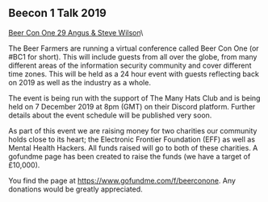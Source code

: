 ## Beecon 1 Talk 2019
[Beer Con One 29 Angus & Steve Wilson](https://www.youtube.com/watch?v=eXavgreUz1E&t=168s)\

The Beer Farmers are running a virtual conference called Beer Con One (or #BC1 for short). This will include guests from all over the globe, from many different areas of the information security community and cover different time zones. This will be held as a 24 hour event with guests reflecting back on 2019 as well as the industry as a whole.

The event is being run with the support of The Many Hats Club and is being held on 7 December 2019 at 8pm (GMT) on their Discord platform. Further details about the event schedule will be published very soon.


As part of this event we are raising money for two charities our community holds close to its heart; the Electronic Frontier Foundation (EFF) as well as Mental Health Hackers. All funds raised will go to both of these charities. A gofundme page has been created to raise the funds (we have a target of £10,000).

You find the page at https://www.gofundme.com/f/beerconone. Any donations would be greatly appreciated.

